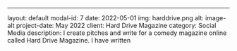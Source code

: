 ---
layout: default
modal-id: 7
date: 2022-05-01
img: harddrive.png
alt: image-alt
project-date: May 2022
client: Hard Drive Magazine
category: Social Media
description:  I create pitches and write for a comedy magazine online called Hard Drive Magazine. I have written 